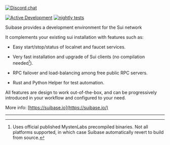 [![Discord chat](https://img.shields.io/discord/964205366541963294.svg?logo=discord&style=flat-square)](https://discord.gg/Erb6SwsVbH)

[![Active Development](https://img.shields.io/badge/Maintenance%20Level-Actively%20Developed-brightgreen.svg)](https://gist.github.com/cheerfulstoic/d107229326a01ff0f333a1d3476e068d)
[![nightly tests](https://github.com/ChainMovers/suibase/actions/workflows/nightly-tests.yaml/badge.svg)](https://github.com/ChainMovers/suibase/actions/workflows/nightly-tests.yaml)

Suibase provides a development environment for the Sui network

It complements your existing sui installation with features such as:
  - Easy start/stop/status of localnet and faucet services.
  
  - Very fast installation and upgrade of Sui clients (no compilation needed[^1]).

  - RPC failover and load-balancing among free public RPC servers.
    
  - Rust and Python Helper for test automation.

All features are design to work out-of-the-box, and can be progressively introduced in your workflow and configured to your need.

More info: [https://suibase.io](https://suibase.io/)

-------------

[^1]: Uses official published MystenLabs precompiled binaries. Not all platforms supported, in which case Suibase automatically revert to build from source.
